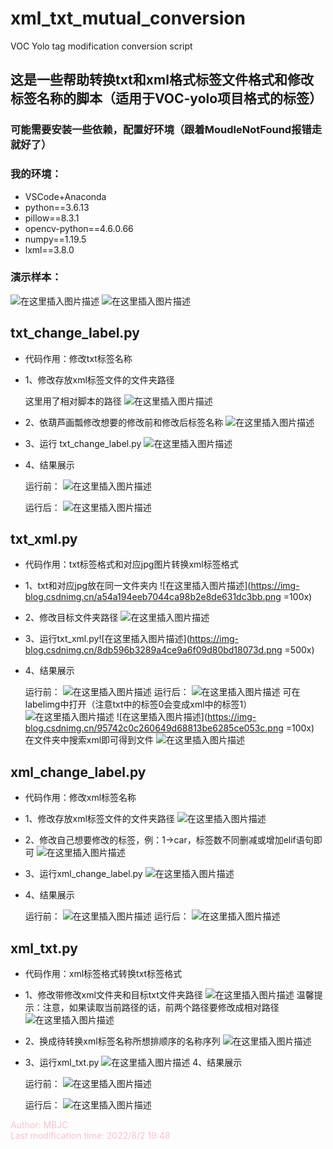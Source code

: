 # xml_txt_mutual_conversion
VOC Yolo tag modification conversion script
## 这是一些帮助转换txt和xml格式标签文件格式和修改标签名称的脚本（适用于VOC-yolo项目格式的标签）
### 可能需要安装一些依赖，配置好环境（跟着MoudleNotFound报错走就好了）
### 我的环境：
- VSCode+Anaconda
- python==3.6.13
- pillow==8.3.1
- opencv-python==4.6.0.66
- numpy==1.19.5
- lxml==3.8.0 
### 演示样本：
![在这里插入图片描述](https://img-blog.csdnimg.cn/c9756516fd234ff6bc64e5ee54571bfe.png)
![在这里插入图片描述](https://img-blog.csdnimg.cn/36050202a84f4cb0bddc7762ec7227ae.png)
## txt_change_label.py
- 代码作用：修改txt标签名称
- 1、修改存放xml标签文件的文件夹路径

    这里用了相对脚本的路径
![在这里插入图片描述](https://img-blog.csdnimg.cn/ec53d0c1f9cf475a8273c90c1b08130f.png)

- 2、依葫芦画瓢修改想要的修改前和修改后标签名称
![在这里插入图片描述](https://img-blog.csdnimg.cn/38fba089a1e842bfb461a1825ca3fa54.png)

- 3、运行 txt_change_label.py
![在这里插入图片描述](https://img-blog.csdnimg.cn/99bcdc461fcf46a1be7f1692ccfb97f5.png)

- 4、结果展示

    运行前：
![在这里插入图片描述](https://img-blog.csdnimg.cn/e12b739bcf5e47119c916fe3a09c43ef.png)

    运行后：
![在这里插入图片描述](https://img-blog.csdnimg.cn/63d35cb7fc2d46fda2c574cc2b6242c3.png)

## txt_xml.py
- 代码作用：txt标签格式和对应jpg图片转换xml标签格式
- 1、txt和对应jpg放在同一文件夹内
![在这里插入图片描述](https://img-blog.csdnimg.cn/a54a194eeb7044ca98b2e8de631dc3bb.png =100x)
- 2、修改目标文件夹路径
![在这里插入图片描述](https://img-blog.csdnimg.cn/d9336cdd1d1d45df82978d2e2c239d72.png)

- 3、运行txt_xml.py![在这里插入图片描述](https://img-blog.csdnimg.cn/8db596b3289a4ce9a6f09d80bd18073d.png =500x)
- 4、结果展示

    运行前：
![在这里插入图片描述](https://img-blog.csdnimg.cn/3a897ea19e5343a780202a49b3f0d2e9.png)
    运行后：
![在这里插入图片描述](https://img-blog.csdnimg.cn/8c38b35d6c704beebbde1a8558129c40.png)
可在labelimg中打开（注意txt中的标签0会变成xml中的标签1）
![在这里插入图片描述](https://img-blog.csdnimg.cn/89c9092899d04714b20690a4830b3f60.png)
![在这里插入图片描述](https://img-blog.csdnimg.cn/95742c0c260649d68813be6285ce053c.png =100x)
在文件夹中搜索xml即可得到文件
![在这里插入图片描述](https://img-blog.csdnimg.cn/de600f7dce574fb190528fdaf231f9d3.png)
## xml_change_label.py
- 代码作用：修改xml标签名称
- 1、修改存放xml标签文件的文件夹路径
![在这里插入图片描述](https://img-blog.csdnimg.cn/f9105660de0249d0a8dae68be72b26d2.png)
- 2、修改自己想要修改的标签，例：1->car，标签数不同删减或增加elif语句即可
![在这里插入图片描述](https://img-blog.csdnimg.cn/b3a06933ee44423f835452e2f5b3c172.png)
- 3、运行xml_change_label.py
![在这里插入图片描述](https://img-blog.csdnimg.cn/f5bee56047ea48a5b284e74db8a8c4dd.png)
- 4、结果展示

    运行前：
![在这里插入图片描述](https://img-blog.csdnimg.cn/2e4e1af96b6841ff8ec46e93593e4a33.png)
    运行后：
![在这里插入图片描述](https://img-blog.csdnimg.cn/a145d63f7a8a4080a48feba074ad3663.png)

## xml_txt.py
- 代码作用：xml标签格式转换txt标签格式
- 1、修改带修改xml文件夹和目标txt文件夹路径
![在这里插入图片描述](https://img-blog.csdnimg.cn/5f06aa398049420a868e0b5620d21fda.png)
温馨提示：注意，如果读取当前路径的话，前两个路径要修改成相对路径
![在这里插入图片描述](https://img-blog.csdnimg.cn/9cc6003798c244218b9cc62e525a5b2e.png)
- 2、换成待转换xml标签名称所想排顺序的名称序列
![在这里插入图片描述](https://img-blog.csdnimg.cn/e96261180bae483aa56b28d982564829.png)
- 3、运行xml_txt.py
![在这里插入图片描述](https://img-blog.csdnimg.cn/0ed252a7746f4547af14d93d00a6d902.png)
4、结果展示

    运行前：
![在这里插入图片描述](https://img-blog.csdnimg.cn/dc3ad21e442f483893e37fcd022c8f37.png)

    运行后：
![在这里插入图片描述](https://img-blog.csdnimg.cn/c058a7b656e94ad5b61db84262ba371c.png)

<span style="color:pink;">Author: MBJC</span>  
<span style="color:pink;">Last modification time: 2022/8/2 19:48</span>
